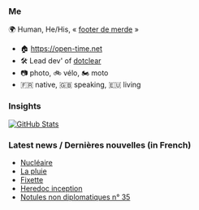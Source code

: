 ### Me

🌍 Human, He/His, « [footer de merde](https://open-time.net/post/2013/07/17/La-veritable-histoire-du-Footer-de-merde-) » 
* 🏠 https://open-time.net 
* 🛠️ Lead dev' of [dotclear](https://git.dotclear.org/dev/dotclear)
* 📷 photo, 🚲 vélo, 🏍️ moto 
* 🇫🇷 native, 🇬🇧 speaking, 🇪🇺 living

### Insights

[![GitHub Stats](https://github-readme-stats-sigma-five.vercel.app/api?username=franck-paul)](https://github.com/franck-paul)

### Latest news / Dernières nouvelles (in French)

<!-- BLOG-POST-LIST:START -->
- [Nucléaire](https://open-time.net/post/2025/01/16/Nucleaire)
- [La pluie](https://open-time.net/post/2025/01/15/La-pluie)
- [Fixette](https://open-time.net/post/2025/01/14/Fixette)
- [Heredoc inception](https://open-time.net/post/2025/01/13/Heredoc-inception)
- [Notules non diplomatiques n° 35](https://open-time.net/post/2025/01/12/Notules-non-diplomatiques-n-35)
<!-- BLOG-POST-LIST:END -->
